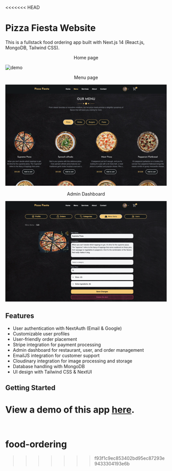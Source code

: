 <<<<<<< HEAD
# Pizza Fiesta Website
This is a fullstack food ordering app built with Next.js 14 (React.js, MongoDB, Tailwind CSS).
<br>

<p align="center">
Home page
</p>

![demo](public/home.png)

<p align="center">
Menu page
</p>

![demo](public/menu.png)

<p align="center">
Admin Dashboard
</p>

![demo](public/admin-dashboard.png)

## Features
- User authentication with NextAuth (Email & Google)
- Customizable user profiles
- User-friendly order placement
- Stripe integration for payment processing
- Admin dashboard for restaurant, user, and order management
- EmailJS integration for customer support
- Cloudinary integration for image processing and storage
- Database handling with MongoDB
- UI design with Tailwind CSS & NextUI

## Getting Started

View a demo of this app [here](https://pizza-fiesta.vercel.app/).<br><br>
=======
# food-ordering
>>>>>>> f93f1c9ec853402bd95ec87293e9433304193e6b
